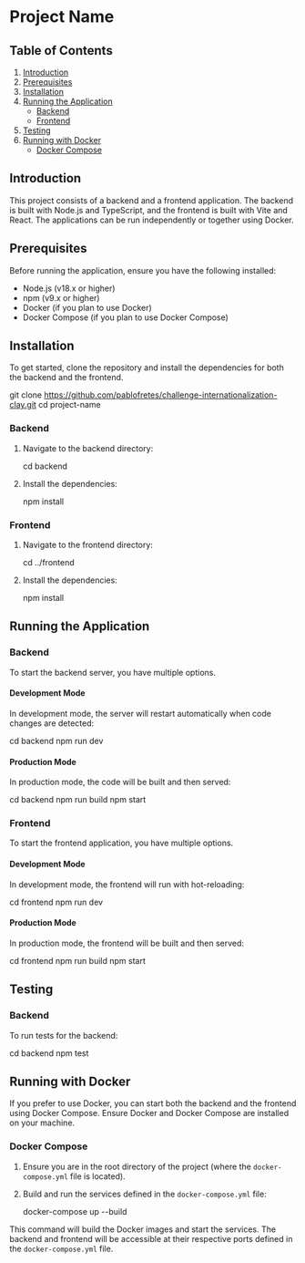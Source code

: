 # Project Name

## Table of Contents

1. [Introduction](#introduction)
2. [Prerequisites](#prerequisites)
3. [Installation](#installation)
4. [Running the Application](#running-the-application)
   - [Backend](#backend)
   - [Frontend](#frontend)
5. [Testing](#testing)
6. [Running with Docker](#running-with-docker)
   - [Docker Compose](#docker-compose)

## Introduction

This project consists of a backend and a frontend application. The backend is built with Node.js and TypeScript, and the frontend is built with Vite and React. The applications can be run independently or together using Docker.

## Prerequisites

Before running the application, ensure you have the following installed:

- Node.js (v18.x or higher)
- npm (v9.x or higher)
- Docker (if you plan to use Docker)
- Docker Compose (if you plan to use Docker Compose)

## Installation

To get started, clone the repository and install the dependencies for both the backend and the frontend.

git clone https://github.com/pablofretes/challenge-internationalization-clay.git
cd project-name

### Backend

1. Navigate to the backend directory:

    cd backend

2. Install the dependencies:

    npm install

### Frontend

1. Navigate to the frontend directory:

    cd ../frontend

2. Install the dependencies:

    npm install

## Running the Application

### Backend

To start the backend server, you have multiple options.

#### Development Mode

In development mode, the server will restart automatically when code changes are detected:

cd backend
npm run dev

#### Production Mode

In production mode, the code will be built and then served:

cd backend
npm run build
npm start

### Frontend

To start the frontend application, you have multiple options.

#### Development Mode

In development mode, the frontend will run with hot-reloading:

cd frontend
npm run dev

#### Production Mode

In production mode, the frontend will be built and then served:

cd frontend
npm run build
npm start

## Testing

### Backend

To run tests for the backend:

cd backend
npm test

## Running with Docker

If you prefer to use Docker, you can start both the backend and the frontend using Docker Compose. Ensure Docker and Docker Compose are installed on your machine.

### Docker Compose

1. Ensure you are in the root directory of the project (where the `docker-compose.yml` file is located).

2. Build and run the services defined in the `docker-compose.yml` file:

    docker-compose up --build

This command will build the Docker images and start the services. The backend and frontend will be accessible at their respective ports defined in the `docker-compose.yml` file.